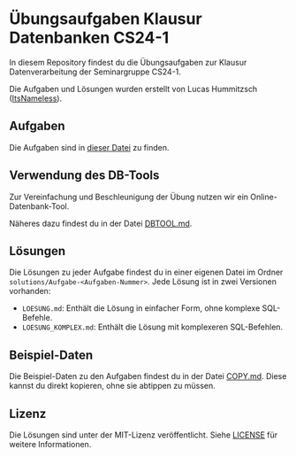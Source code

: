 # Übungsaufgaben Klausur Datenbanken CS24-1

In diesem Repository findest du die Übungsaufgaben zur Klausur Datenverarbeitung der Seminargruppe CS24-1.

Die Aufgaben und Lösungen wurden erstellt von Lucas Hummitzsch ([ItsNameless](https://social.itsnameless.de)).

## Aufgaben

Die Aufgaben sind in [dieser Datei](AUFGABEN.md) zu finden.

## Verwendung des DB-Tools

Zur Vereinfachung und Beschleunigung der Übung nutzen wir ein Online-Datenbank-Tool.

Näheres dazu findest du in der Datei [DBTOOL.md](DBTOOL.md).

## Lösungen

Die Lösungen zu jeder Aufgabe findest du in einer eigenen Datei im Ordner `solutions/Aufgabe-<Aufgaben-Nummer>`. Jede Lösung ist in zwei Versionen vorhanden:

-   `LOESUNG.md`: Enthält die Lösung in einfacher Form, ohne komplexe SQL-Befehle.
-   `LOESUNG_KOMPLEX.md`: Enthält die Lösung mit komplexeren SQL-Befehlen.

## Beispiel-Daten

Die Beispiel-Daten zu den Aufgaben findest du in der Datei [COPY.md](COPY.md). Diese kannst du direkt kopieren, ohne sie abtippen zu müssen.

## Lizenz

Die Lösungen sind unter der MIT-Lizenz veröffentlicht. Siehe [LICENSE](LICENSE) für weitere Informationen.
